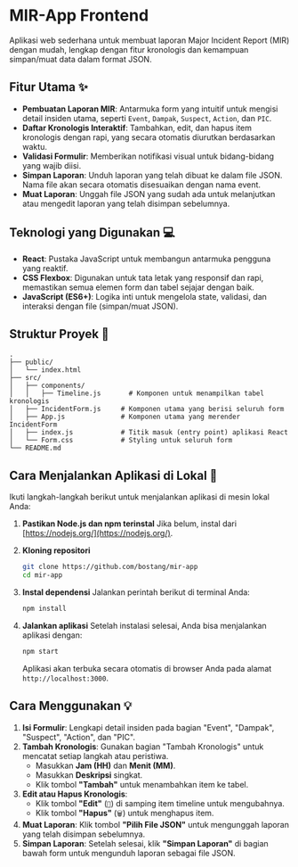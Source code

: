 # MIR-App Frontend

Aplikasi web sederhana untuk membuat laporan Major Incident Report (MIR) dengan mudah, lengkap dengan fitur kronologis dan kemampuan simpan/muat data dalam format JSON.

## Fitur Utama ✨

* **Pembuatan Laporan MIR**: Antarmuka form yang intuitif untuk mengisi detail insiden utama, seperti `Event`, `Dampak`, `Suspect`, `Action`, dan `PIC`.
* **Daftar Kronologis Interaktif**: Tambahkan, edit, dan hapus item kronologis dengan rapi, yang secara otomatis diurutkan berdasarkan waktu.
* **Validasi Formulir**: Memberikan notifikasi visual untuk bidang-bidang yang wajib diisi.
* **Simpan Laporan**: Unduh laporan yang telah dibuat ke dalam file JSON. Nama file akan secara otomatis disesuaikan dengan nama event.
* **Muat Laporan**: Unggah file JSON yang sudah ada untuk melanjutkan atau mengedit laporan yang telah disimpan sebelumnya.

## Teknologi yang Digunakan 💻

* **React**: Pustaka JavaScript untuk membangun antarmuka pengguna yang reaktif.
* **CSS Flexbox**: Digunakan untuk tata letak yang responsif dan rapi, memastikan semua elemen form dan tabel sejajar dengan baik.
* **JavaScript (ES6+)**: Logika inti untuk mengelola state, validasi, dan interaksi dengan file (simpan/muat JSON).

## Struktur Proyek 📁

```tree
.
├── public/
│   └── index.html
├── src/
│   ├── components/
│   │   ├── Timeline.js       # Komponen untuk menampilkan tabel kronologis
│   ├── IncidentForm.js     # Komponen utama yang berisi seluruh form
│   ├── App.js              # Komponen utama yang merender IncidentForm
│   ├── index.js            # Titik masuk (entry point) aplikasi React
│   └── Form.css            # Styling untuk seluruh form
└── README.md
```

## Cara Menjalankan Aplikasi di Lokal 🚀

Ikuti langkah-langkah berikut untuk menjalankan aplikasi di mesin lokal Anda:

1. **Pastikan Node.js dan npm terinstal**
    Jika belum, instal dari [https://nodejs.org/](https://nodejs.org/).

2. **Kloning repositori**

    ```bash
    git clone https://github.com/bostang/mir-app
    cd mir-app
    ```

3. **Instal dependensi**
    Jalankan perintah berikut di terminal Anda:

    ```bash
    npm install
    ```

4. **Jalankan aplikasi**
    Setelah instalasi selesai, Anda bisa menjalankan aplikasi dengan:

    ```bash
    npm start
    ```

    Aplikasi akan terbuka secara otomatis di browser Anda pada alamat `http://localhost:3000`.

## Cara Menggunakan 💡

1. **Isi Formulir**: Lengkapi detail insiden pada bagian "Event", "Dampak", "Suspect", "Action", dan "PIC".
2. **Tambah Kronologis**: Gunakan bagian "Tambah Kronologis" untuk mencatat setiap langkah atau peristiwa.
      * Masukkan **Jam (HH)** dan **Menit (MM)**.
      * Masukkan **Deskripsi** singkat.
      * Klik tombol **"Tambah"** untuk menambahkan item ke tabel.
3. **Edit atau Hapus Kronologis**:
      * Klik tombol **"Edit"** (`📝`) di samping item timeline untuk mengubahnya.
      * Klik tombol **"Hapus"** (`🗑️`) untuk menghapus item.
4. **Muat Laporan**: Klik tombol **"Pilih File JSON"** untuk mengunggah laporan yang telah disimpan sebelumnya.
5. **Simpan Laporan**: Setelah selesai, klik **"Simpan Laporan"** di bagian bawah form untuk mengunduh laporan sebagai file JSON.

